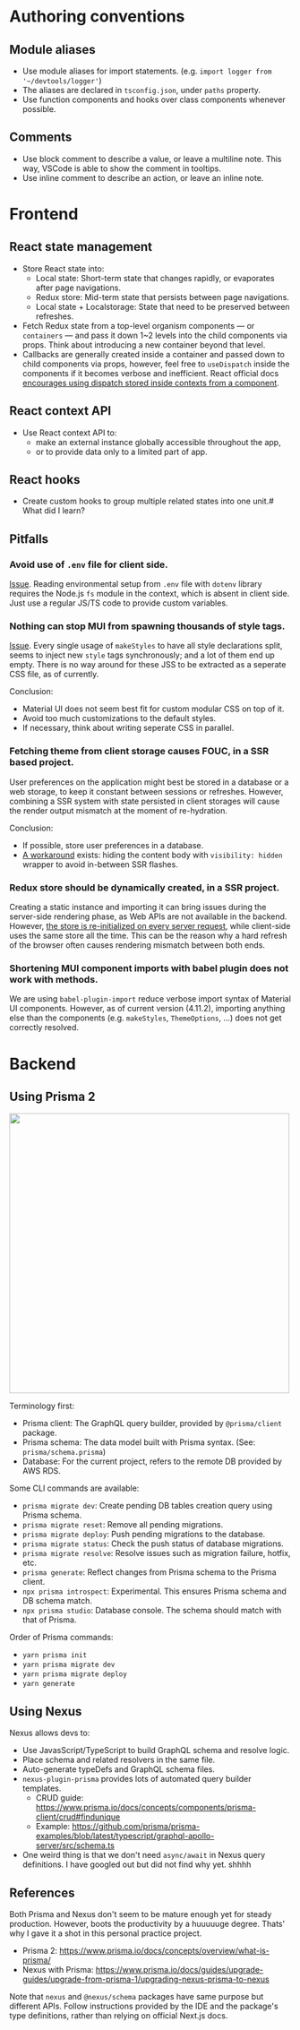 # Authoring conventions

## Module aliases

- Use module aliases for import statements. (e.g. `import logger from '~/devtools/logger'`)
- The aliases are declared in `tsconfig.json`, under `paths` property.
- Use function components and hooks over class components whenever possible.

## Comments

- Use block comment to describe a value, or leave a multiline note. This way, VSCode is able to show the comment in tooltips.
- Use inline comment to describe an action, or leave an inline note.

# Frontend

## React state management

- Store React state into:
  - Local state: Short-term state that changes rapidly, or evaporates after page navigations.
  - Redux store: Mid-term state that persists between page navigations.
  - Local state + Localstorage: State that need to be preserved between refreshes.
- Fetch Redux state from a top-level organism components &mdash; or `containers` &mdash;
  and pass it down 1~2 levels into the child components via props. Think about introducing
  a new container beyond that level.
- Callbacks are generally created inside a container and passed down to child components via props,
  however, feel free to `useDispatch` inside the components if it becomes verbose and inefficient.
  React official docs [encourages using dispatch stored inside contexts from a component](https://reactjs.org/docs/hooks-faq.html#how-to-avoid-passing-callbacks-down).

## React context API

- Use React context API to:
  - make an external instance globally accessible throughout the app,
  - or to provide data only to a limited part of app.

## React hooks

- Create custom hooks to group multiple related states into one unit.# What did I learn?

## Pitfalls

### Avoid use of `.env` file for client side.

[Issue](https://github.com/motdotla/dotenv/issues/233). Reading environmental setup from `.env` file with `dotenv` library requires the Node.js `fs` module in the context, which is absent in client side. Just use a regular JS/TS code to provide custom variables.

### Nothing can stop MUI from spawning thousands of style tags.

[Issue](https://github.com/mui-org/material-ui/issues/16543). Every single usage of `makeStyles` to have all style declarations split, seems to inject new `style` tags synchronously; and a lot of them end up empty. There is no way around for these JSS to be extracted as a seperate CSS file, as of currently.

Conclusion:

- Material UI does not seem best fit for custom modular CSS on top of it.
- Avoid too much customizations to the default styles.
- If necessary, think about writing seperate CSS in parallel.

### Fetching theme from client storage causes FOUC, in a SSR based project.

User preferences on the application might best be stored in a database or a web storage, to keep it constant between sessions or refreshes. However, combining a SSR system with state persisted in client storages will cause the render output mismatch at the moment of re-hydration.

Conclusion:

- If possible, store user preferences in a database.
- [A workaround](https://brianlovin.com/overthought/adding-dark-mode-with-next-js) exists: hiding the content body with `visibility: hidden` wrapper to avoid in-between SSR flashes.

### Redux store should be dynamically created, in a SSR project.

Creating a static instance and importing it can bring issues during the server-side rendering phase, as Web APIs are not available in the backend. However, [the store is re-initialized on every server request](https://github.com/vercel/next.js/tree/canary/examples/with-redux), while client-side uses the same store all the time. This can be the reason why a hard refresh of the browser often causes rendering mismatch between both ends.

### Shortening MUI component imports with babel plugin does not work with methods.

We are using `babel-plugin-import` reduce verbose import syntax of Material UI components. However, as of current version (4.11.2), importing anything else than the components (e.g. `makeStyles`, `ThemeOptions`, ...) does not get correctly resolved.

# Backend

## Using Prisma 2

<img src="https://i.imgur.com/FensWfo.png" width="500" />

Terminology first:

- Prisma client: The GraphQL query builder, provided by `@prisma/client` package.
- Prisma schema: The data model built with Prisma syntax. (See: `prisma/schema.prisma`)
- Database: For the current project, refers to the remote DB provided by AWS RDS.

Some CLI commands are available:

- `prisma migrate dev`: Create pending DB tables creation query using Prisma schema.
- `prisma migrate reset`: Remove all pending migrations.
- `prisma migrate deploy`: Push pending migrations to the database.
- `prisma migrate status`: Check the push status of database migrations.
- `prisma migrate resolve`: Resolve issues such as migration failure, hotfix, etc.
- `prisma generate`: Reflect changes from Prisma schema to the Prisma client.
- `npx prisma introspect`: Experimental. This ensures Prisma schema and DB schema match.
- `npx prisma studio`: Database console. The schema should match with that of Prisma.

Order of Prisma commands:

- `yarn prisma init`
- `yarn prisma migrate dev`
- `yarn prisma migrate deploy`
- `yarn generate`

## Using Nexus

Nexus allows devs to:

- Use JavasScript/TypeScript to build GraphQL schema and resolve logic.
- Place schema and related resolvers in the same file.
- Auto-generate typeDefs and GraphQL schema files.
- `nexus-plugin-prisma` provides lots of automated query builder templates.
  - CRUD guide: https://www.prisma.io/docs/concepts/components/prisma-client/crud#findunique
  - Example: https://github.com/prisma/prisma-examples/blob/latest/typescript/graphql-apollo-server/src/schema.ts
- One weird thing is that we don't need `async/await` in Nexus query definitions.
  I have googled out but did not find why yet. shhhh

## References

Both Prisma and Nexus don't seem to be mature enough yet for steady production. However, boots the productivity by a huuuuuge degree. Thats' why I gave it a shot in this personal practice project.

- Prisma 2: https://www.prisma.io/docs/concepts/overview/what-is-prisma/
- Nexus with Prisma: https://www.prisma.io/docs/guides/upgrade-guides/upgrade-from-prisma-1/upgrading-nexus-prisma-to-nexus

Note that `nexus` and `@nexus/schema` packages have same purpose but different APIs. Follow instructions provided by the IDE and the package's type definitions, rather than relying on official Next.js docs.
